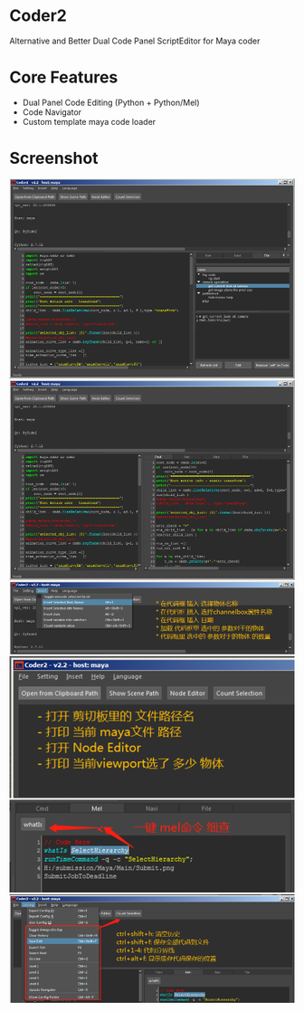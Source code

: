 # Coder2
Alternative and Better Dual Code Panel ScriptEditor for Maya coder


Core Features
===================
  * Dual Panel Code Editing (Python + Python/Mel)
  * Code Navigator
  * Custom template maya code loader
  
Screenshot
===================

![Coder2_v2.2_20200721_01.png](notes/Coder2_v2.2_20200721_01.png?raw=true)
![Coder2_v2.2_20200721_02.png](notes/Coder2_v2.2_20200721_02.png?raw=true)
![Coder2_v2.2_20200721_03.png](notes/Coder2_v2.2_20200721_03.png?raw=true)
![Coder2_v2.2_20200721_04.png](notes/Coder2_v2.2_20200721_04.png?raw=true)
![Coder2_v2.2_20200721_05.png](notes/Coder2_v2.2_20200721_05.png?raw=true)
![Coder2_v2.2_20200721_06.png](notes/Coder2_v2.2_20200721_06.png?raw=true)
